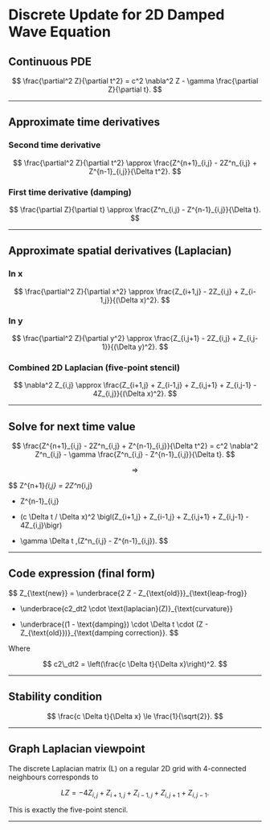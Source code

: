 # Discrete Update for 2D Damped Wave Equation

## Continuous PDE

$$
\frac{\partial^2 Z}{\partial t^2}
= c^2 \nabla^2 Z - \gamma \frac{\partial Z}{\partial t}.
$$

---

## Approximate time derivatives

### Second time derivative

$$
\frac{\partial^2 Z}{\partial t^2} 
\approx 
\frac{Z^{n+1}_{i,j} - 2Z^n_{i,j} + Z^{n-1}_{i,j}}{\Delta t^2}.
$$

### First time derivative (damping)

$$
\frac{\partial Z}{\partial t}
\approx
\frac{Z^n_{i,j} - Z^{n-1}_{i,j}}{\Delta t}.
$$

---

## Approximate spatial derivatives (Laplacian)

### In x

$$
\frac{\partial^2 Z}{\partial x^2}
\approx
\frac{Z_{i+1,j} - 2Z_{i,j} + Z_{i-1,j}}{(\Delta x)^2}.
$$

### In y

$$
\frac{\partial^2 Z}{\partial y^2}
\approx
\frac{Z_{i,j+1} - 2Z_{i,j} + Z_{i,j-1}}{(\Delta y)^2}.
$$

### Combined 2D Laplacian (five-point stencil)

$$
\nabla^2 Z_{i,j}
\approx
\frac{Z_{i+1,j} + Z_{i-1,j} + Z_{i,j+1} + Z_{i,j-1} - 4Z_{i,j}}{(\Delta x)^2}.
$$

---

## Solve for next time value

$$
\frac{Z^{n+1}_{i,j} - 2Z^n_{i,j} + Z^{n-1}_{i,j}}{\Delta t^2}
= c^2 \nabla^2 Z^n_{i,j} - \gamma \frac{Z^n_{i,j} - Z^{n-1}_{i,j}}{\Delta t}.
$$

$$
\Longrightarrow
$$

$$
Z^{n+1}_{i,j}
= 2Z^n_{i,j}
- Z^{n-1}_{i,j}
+ (c \Delta t / \Delta x)^2 \bigl(Z_{i+1,j} + Z_{i-1,j} + Z_{i,j+1} + Z_{i,j-1} - 4Z_{i,j}\bigr)
- \gamma \Delta t \,(Z^n_{i,j} - Z^{n-1}_{i,j}).
$$

---

## Code expression (final form)

$$
Z_{\text{new}}
= \underbrace{2 Z - Z_{\text{old}}}_{\text{leap-frog}}
+ \underbrace{c2\_dt2 \cdot \text{laplacian}(Z)}_{\text{curvature}}
- \underbrace{(1 - \text{damping}) \cdot \Delta t \cdot (Z - Z_{\text{old}})}_{\text{damping correction}}.
$$

Where

$$
c2\_dt2 = \left(\frac{c \Delta t}{\Delta x}\right)^2.
$$

---

## Stability condition

$$
\frac{c \Delta t}{\Delta x} \le \frac{1}{\sqrt{2}}.
$$

---

## Graph Laplacian viewpoint

The discrete Laplacian matrix \(L\) on a regular 2D grid with 4-connected neighbours corresponds to

$$
L Z = -4Z_{i,j} + Z_{i+1,j} + Z_{i-1,j} + Z_{i,j+1} + Z_{i,j-1}.
$$

This is exactly the five-point stencil.

---
